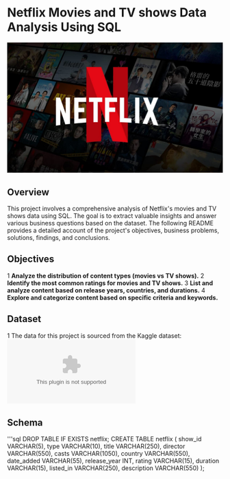 # Netflix Movies and TV shows Data Analysis Using SQL

![Netflix Logo](https://github.com/shamilshamuh/Netflix_sql_project/blob/main/logo.jpg)

## Overview
This project involves a comprehensive analysis of Netflix's movies and TV shows data using SQL. The goal is to extract valuable insights and answer various business questions based on the dataset. The following README provides a detailed account of the project's objectives, business problems, solutions, findings, and conclusions.

## Objectives
1 **Analyze the distribution of content types (movies vs TV shows).**
2 **Identify the most common ratings for movies and TV shows.**
3 **List and analyze content based on release years, countries, and durations.**
4 **Explore and categorize content based on specific criteria and keywords.**

## Dataset
1 The data for this project is sourced from the Kaggle dataset:  
![Dataset](https://github.com/shamilshamuh/Netflix_sql_project/blob/main/netflix_titles.csv)

## Schema
'''sql
DROP TABLE IF EXISTS netflix;
CREATE TABLE netflix
(
    show_id      VARCHAR(5),
    type         VARCHAR(10),
    title        VARCHAR(250),
    director     VARCHAR(550),
    casts        VARCHAR(1050),
    country      VARCHAR(550),
    date_added   VARCHAR(55),
    release_year INT,
    rating       VARCHAR(15),
    duration     VARCHAR(15),
    listed_in    VARCHAR(250),
    description  VARCHAR(550)
);

